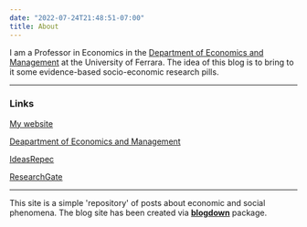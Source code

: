 ```yaml
---
date: "2022-07-24T21:48:51-07:00"
title: About
---
```

I am a Professor in Economics in the [Department of Economics and Management](http://eco.unife.it/it) at the University of Ferrara.
The idea of this blog is to bring to it some evidence-based socio-economic research pills.

-----



### Links
[My website](https://davideantonioli.github.io/)

[Deapartment of Economics and Management](http://eco.unife.it/it)

[IdeasRepec](http://ideas.repec.org/f/pan296.html)

[ResearchGate](https://www.researchgate.net/profile/Davide_Antonioli)

-----

This site is a simple 'repository' of posts about economic and social phenomena. 
The blog site has been created via [**blogdown**](https://github.com/rstudio/blogdown) package. 



